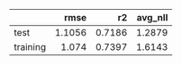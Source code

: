 |          |   rmse |     r2 |   avg_nll |
|:---------|-------:|-------:|----------:|
| test     | 1.1056 | 0.7186 |    1.2879 |
| training | 1.074  | 0.7397 |    1.6143 |
